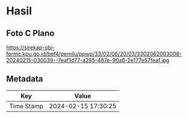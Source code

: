 # Hasil

## Foto C Plano

https://sirekap-obj-formc.kpu.go.id/bef4/pemilu/ppwp/33/02/06/20/03/3302062003008-20240215-030039--7eaf1d77-a285-487e-90a6-2e177e57feaf.jpg


## Metadata

| Key        | Value               |
| ---------- | ------------------- |
| Time Stamp | 2024-02-15 17:30:25 |



